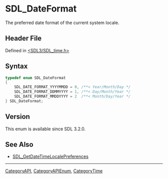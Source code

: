 # SDL_DateFormat

The preferred date format of the current system locale.

## Header File

Defined in [<SDL3/SDL_time.h>](https://github.com/libsdl-org/SDL/blob/main/include/SDL3/SDL_time.h)

## Syntax

```c
typedef enum SDL_DateFormat
{
    SDL_DATE_FORMAT_YYYYMMDD = 0, /**< Year/Month/Day */
    SDL_DATE_FORMAT_DDMMYYYY = 1, /**< Day/Month/Year */
    SDL_DATE_FORMAT_MMDDYYYY = 2  /**< Month/Day/Year */
} SDL_DateFormat;
```

## Version

This enum is available since SDL 3.2.0.

## See Also

- [SDL_GetDateTimeLocalePreferences](SDL_GetDateTimeLocalePreferences)

----
[CategoryAPI](CategoryAPI), [CategoryAPIEnum](CategoryAPIEnum), [CategoryTime](CategoryTime)


